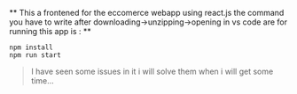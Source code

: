 ** This a frontened for the eccomerce webapp using react.js the command you have to write after downloading->unzipping->opening in vs code are for running this app is : **
```
npm install
npm run start
```

>I have seen some issues in it i will solve them when i will get some time...
